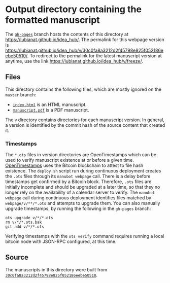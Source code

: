 # Output directory containing the formatted manuscript

The [`gh-pages`](https://github.com/lubianat/idea_hub/tree/gh-pages) branch hosts the contents of this directory at <https://lubianat.github.io/idea_hub/>.
The permalink for this webpage version is <https://lubianat.github.io/idea_hub/v/30c0fa8a3212d2f45798e825f052186eebe50510/>.
To redirect to the permalink for the latest manuscript version at anytime, use the link <https://lubianat.github.io/idea_hub/v/freeze/>.

## Files

This directory contains the following files, which are mostly ignored on the `master` branch:

+ [`index.html`](index.html) is an HTML manuscript.
+ [`manuscript.pdf`](manuscript.pdf) is a PDF manuscript.

The `v` directory contains directories for each manuscript version.
In general, a version is identified by the commit hash of the source content that created it.

### Timestamps

The `*.ots` files in version directories are OpenTimestamps which can be used to verify manuscript existence at or before a given time.
[OpenTimestamps](https://opentimestamps.org/) uses the Bitcoin blockchain to attest to file hash existence.
The `deploy.sh` script run during continuous deployment creates the `.ots` files through its `manubot webpage` call.
There is a delay before timestamps get confirmed by a Bitcoin block.
Therefore, `.ots` files are initially incomplete and should be upgraded at a later time, so that they no longer rely on the availability of a calendar server to verify.
The `manubot webpage` call during continuous deployment identifies files matched by `webpage/v/**/*.ots` and attempts to upgrade them.
You can also manually upgrade timestamps, by running the following in the `gh-pages` branch:

```shell
ots upgrade v/*/*.ots
rm v/*/*.ots.bak
git add v/*/*.ots
```

Verifying timestamps with the `ots verify` command requires running a local bitcoin node with JSON-RPC configured, at this time.

## Source

The manuscripts in this directory were built from
[`30c0fa8a3212d2f45798e825f052186eebe50510`](https://github.com/lubianat/idea_hub/commit/30c0fa8a3212d2f45798e825f052186eebe50510).
